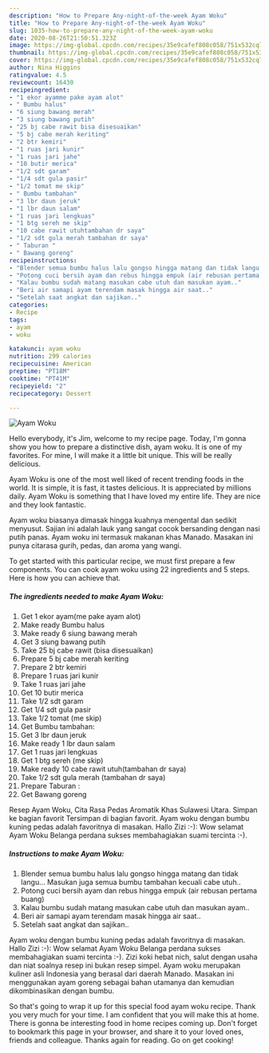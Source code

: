 ```yaml
---
description: "How to Prepare Any-night-of-the-week Ayam Woku"
title: "How to Prepare Any-night-of-the-week Ayam Woku"
slug: 1035-how-to-prepare-any-night-of-the-week-ayam-woku
date: 2020-08-26T21:50:51.323Z
image: https://img-global.cpcdn.com/recipes/35e9cafef808c058/751x532cq70/ayam-woku-foto-resep-utama.jpg
thumbnail: https://img-global.cpcdn.com/recipes/35e9cafef808c058/751x532cq70/ayam-woku-foto-resep-utama.jpg
cover: https://img-global.cpcdn.com/recipes/35e9cafef808c058/751x532cq70/ayam-woku-foto-resep-utama.jpg
author: Nina Higgins
ratingvalue: 4.5
reviewcount: 16430
recipeingredient:
- "1 ekor ayamme pake ayam alot"
- " Bumbu halus"
- "6 siung bawang merah"
- "3 siung bawang putih"
- "25 bj cabe rawit bisa disesuaikan"
- "5 bj cabe merah keriting"
- "2 btr kemiri"
- "1 ruas jari kunir"
- "1 ruas jari jahe"
- "10 butir merica"
- "1/2 sdt garam"
- "1/4 sdt gula pasir"
- "1/2 tomat me skip"
- " Bumbu tambahan"
- "3 lbr daun jeruk"
- "1 lbr daun salam"
- "1 ruas jari lengkuas"
- "1 btg sereh me skip"
- "10 cabe rawit utuhtambahan dr saya"
- "1/2 sdt gula merah tambahan dr saya"
- " Taburan "
- " Bawang goreng"
recipeinstructions:
- "Blender semua bumbu halus lalu gongso hingga matang dan tidak langu... Masukan juga semua bumbu tambahan kecuali cabe utuh.."
- "Potong cuci bersih ayam dan rebus hingga empuk (air rebusan pertama buang)"
- "Kalau bumbu sudah matang masukan cabe utuh dan masukan ayam.."
- "Beri air samapi ayam terendam masak hingga air saat.."
- "Setelah saat angkat dan sajikan.."
categories:
- Recipe
tags:
- ayam
- woku

katakunci: ayam woku 
nutrition: 299 calories
recipecuisine: American
preptime: "PT18M"
cooktime: "PT41M"
recipeyield: "2"
recipecategory: Dessert

---
```



![Ayam Woku](https://img-global.cpcdn.com/recipes/35e9cafef808c058/751x532cq70/ayam-woku-foto-resep-utama.jpg)

Hello everybody, it's Jim, welcome to my recipe page. Today, I'm gonna show you how to prepare a distinctive dish, ayam woku. It is one of my favorites. For mine, I will make it a little bit unique. This will be really delicious.

Ayam Woku is one of the most well liked of recent trending foods in the world. It is simple, it is fast, it tastes delicious. It is appreciated by millions daily. Ayam Woku is something that I have loved my entire life. They are nice and they look fantastic.

Ayam woku biasanya dimasak hingga kuahnya mengental dan sedikit menyusut. Sajian ini adalah lauk yang sangat cocok bersanding dengan nasi putih panas. Ayam woku ini termasuk makanan khas Manado. Masakan ini punya citarasa gurih, pedas, dan aroma yang wangi.


To get started with this particular recipe, we must first prepare a few components. You can cook ayam woku using 22 ingredients and 5 steps. Here is how you can achieve that.

<!--inarticleads1-->

##### The ingredients needed to make Ayam Woku:

1. Get 1 ekor ayam(me pake ayam alot)
1. Make ready  Bumbu halus
1. Make ready 6 siung bawang merah
1. Get 3 siung bawang putih
1. Take 25 bj cabe rawit (bisa disesuaikan)
1. Prepare 5 bj cabe merah keriting
1. Prepare 2 btr kemiri
1. Prepare 1 ruas jari kunir
1. Take 1 ruas jari jahe
1. Get 10 butir merica
1. Take 1/2 sdt garam
1. Get 1/4 sdt gula pasir
1. Take 1/2 tomat (me skip)
1. Get  Bumbu tambahan:
1. Get 3 lbr daun jeruk
1. Make ready 1 lbr daun salam
1. Get 1 ruas jari lengkuas
1. Get 1 btg sereh (me skip)
1. Make ready 10 cabe rawit utuh(tambahan dr saya)
1. Take 1/2 sdt gula merah (tambahan dr saya)
1. Prepare  Taburan :
1. Get  Bawang goreng


Resep Ayam Woku, Cita Rasa Pedas Aromatik Khas Sulawesi Utara. Simpan ke bagian favorit Tersimpan di bagian favorit. Ayam woku dengan bumbu kuning pedas adalah favoritnya di masakan. Hallo Zizi :-): Wow selamat Ayam Woku Belanga perdana sukses membahagiakan suami tercinta :-). 

<!--inarticleads2-->

##### Instructions to make Ayam Woku:

1. Blender semua bumbu halus lalu gongso hingga matang dan tidak langu... Masukan juga semua bumbu tambahan kecuali cabe utuh..
1. Potong cuci bersih ayam dan rebus hingga empuk (air rebusan pertama buang)
1. Kalau bumbu sudah matang masukan cabe utuh dan masukan ayam..
1. Beri air samapi ayam terendam masak hingga air saat..
1. Setelah saat angkat dan sajikan..


Ayam woku dengan bumbu kuning pedas adalah favoritnya di masakan. Hallo Zizi :-): Wow selamat Ayam Woku Belanga perdana sukses membahagiakan suami tercinta :-). Zizi koki hebat nich, salut dengan usaha dan niat soalnya resep ini bukan resep simpel. Ayam woku merupakan kuliner asli Indonesia yang berasal dari daerah Manado. Masakan ini menggunakan ayam goreng sebagai bahan utamanya dan kemudian dikombinasikan dengan bumbu. 

So that's going to wrap it up for this special food ayam woku recipe. Thank you very much for your time. I am confident that you will make this at home. There is gonna be interesting food in home recipes coming up. Don't forget to bookmark this page in your browser, and share it to your loved ones, friends and colleague. Thanks again for reading. Go on get cooking!
